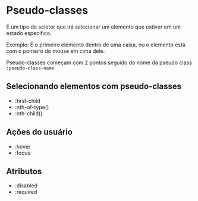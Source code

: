 # Pseudo-classes

É um tipo de seletor que irá selecionar um elemento que estiver em um estado específico.

Exemplo: É o primeiro elemento dentro de uma caixa, ou o elemento está com o ponteiro do mouse em cima dele.

Pseudo-classes começam com 2 pontos seguido do nome da pseudo class `:pseudo-class-name`

## Selecionando elementos com pseudo-classes

* :first-child
* :nth-of-type()
* :nth-child()

## Ações do usuário
* :hover
* :focus

## Atributos
* :disabled
* :required

